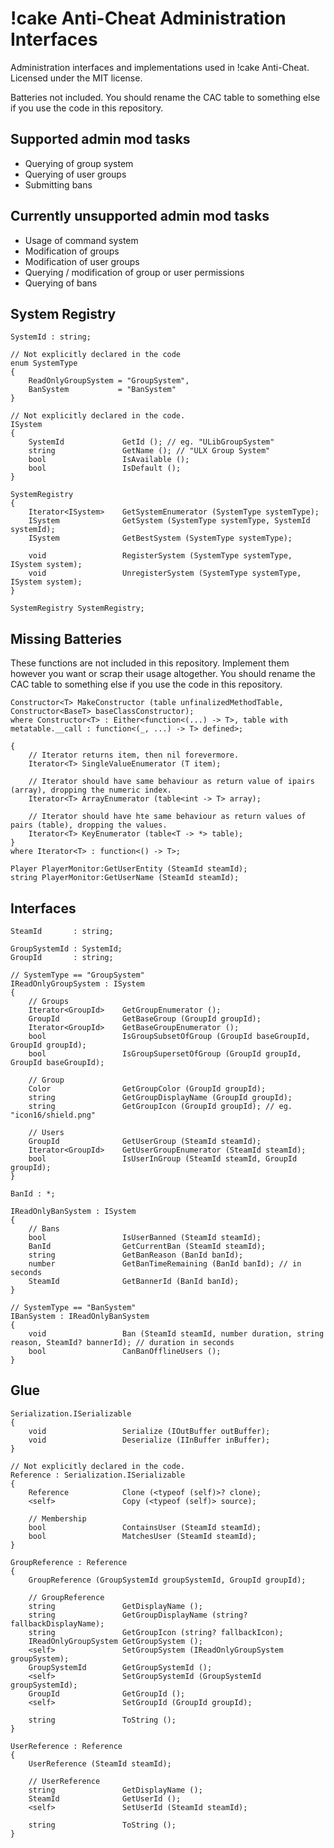 !cake Anti-Cheat Administration Interfaces
========================
Administration interfaces and implementations used in !cake Anti-Cheat.
Licensed under the MIT license.

Batteries not included.
You should rename the CAC table to something else if you use the code in this repository.

Supported admin mod tasks
------------------------
- Querying of group system
- Querying of user groups
- Submitting bans

Currently unsupported admin mod tasks
------------------------
- Usage of command system
- Modification of groups
- Modification of user groups
- Querying / modification of group or user permissions
- Querying of bans

System Registry
------------------------
```
SystemId : string;

// Not explicitly declared in the code
enum SystemType
{
	ReadOnlyGroupSystem = "GroupSystem",
	BanSystem           = "BanSystem"
}

// Not explicitly declared in the code.
ISystem
{
	SystemId             GetId (); // eg. "ULibGroupSystem"
	string               GetName (); // "ULX Group System"
	bool                 IsAvailable ();
	bool                 IsDefault ();
}

SystemRegistry
{
	Iterator<ISystem>    GetSystemEnumerator (SystemType systemType);
	ISystem              GetSystem (SystemType systemType, SystemId systemId);
	ISystem              GetBestSystem (SystemType systemType);
	
	void                 RegisterSystem (SystemType systemType, ISystem system);
	void                 UnregisterSystem (SystemType systemType, ISystem system);
}

SystemRegistry SystemRegistry;
```

Missing Batteries
------------------------
These functions are not included in this repository.
Implement them however you want or scrap their usage altogether.
You should rename the CAC table to something else if you use the code in this repository.

```
Constructor<T> MakeConstructor (table unfinalizedMethodTable, Constructor<BaseT> baseClassConstructor);
where Constructor<T> : Either<function<(...) -> T>, table with metatable.__call : function<(_, ...) -> T> defined>;

{
	// Iterator returns item, then nil forevermore.
	Iterator<T> SingleValueEnumerator (T item);

	// Iterator should have same behaviour as return value of ipairs (array), dropping the numeric index.
	Iterator<T> ArrayEnumerator (table<int -> T> array);

	// Iterator should have hte same behaviour as return values of pairs (table), dropping the values.
	Iterator<T> KeyEnumerator (table<T -> *> table);
}
where Iterator<T> : function<() -> T>;

Player PlayerMonitor:GetUserEntity (SteamId steamId);
string PlayerMonitor:GetUserName (SteamId steamId);
```

Interfaces
------------------------
```
SteamId       : string;

GroupSystemId : SystemId;
GroupId       : string;

// SystemType == "GroupSystem"
IReadOnlyGroupSystem : ISystem
{
	// Groups
	Iterator<GroupId>    GetGroupEnumerator ();
	GroupId              GetBaseGroup (GroupId groupId);
	Iterator<GroupId>    GetBaseGroupEnumerator ();
	bool                 IsGroupSubsetOfGroup (GroupId baseGroupId, GroupId groupId);
	bool                 IsGroupSupersetOfGroup (GroupId groupId, GroupId baseGroupId);
	
	// Group
	Color                GetGroupColor (GroupId groupId);
	string               GetGroupDisplayName (GroupId groupId);
	string               GetGroupIcon (GroupId groupId); // eg. "icon16/shield.png"
	
	// Users
	GroupId              GetUserGroup (SteamId steamId);
	Iterator<GroupId>    GetUserGroupEnumerator (SteamId steamId);
	bool                 IsUserInGroup (SteamId steamId, GroupId groupId);
}

BanId : *;

IReadOnlyBanSystem : ISystem
{
	// Bans
	bool                 IsUserBanned (SteamId steamId);
	BanId                GetCurrentBan (SteamId steamId);
	string               GetBanReason (BanId banId);
	number               GetBanTimeRemaining (BanId banId); // in seconds
	SteamId              GetBannerId (BanId banId);
}

// SystemType == "BanSystem"
IBanSystem : IReadOnlyBanSystem
{
	void                 Ban (SteamId steamId, number duration, string reason, SteamId? bannerId); // duration in seconds
	bool                 CanBanOfflineUsers ();
}
```

Glue
------------------------
```
Serialization.ISerializable
{
	void                 Serialize (IOutBuffer outBuffer);
	void                 Deserialize (IInBuffer inBuffer);
}

// Not explicitly declared in the code.
Reference : Serialization.ISerializable
{
	Reference            Clone (<typeof (self)>? clone);
	<self>               Copy (<typeof (self)> source);
	
	// Membership
	bool                 ContainsUser (SteamId steamId);
	bool                 MatchesUser (SteamId steamId);
}

GroupReference : Reference
{
	GroupReference (GroupSystemId groupSystemId, GroupId groupId);
	
	// GroupReference
	string               GetDisplayName ();
	string               GetGroupDisplayName (string? fallbackDisplayName);
	string               GetGroupIcon (string? fallbackIcon);
	IReadOnlyGroupSystem GetGroupSystem ();
	<self>               SetGroupSystem (IReadOnlyGroupSystem groupSystem);
	GroupSystemId        GetGroupSystemId ();
	<self>               SetGroupSystemId (GroupSystemId groupSystemId);
	GroupId              GetGroupId ();
	<self>               SetGroupId (GroupId groupId);
	
	string               ToString ();
}

UserReference : Reference
{
	UserReference (SteamId steamId);
	
	// UserReference
	string               GetDisplayName ();
	SteamId              GetUserId ();
	<self>               SetUserId (SteamId steamId);
	
	string               ToString ();
}
```